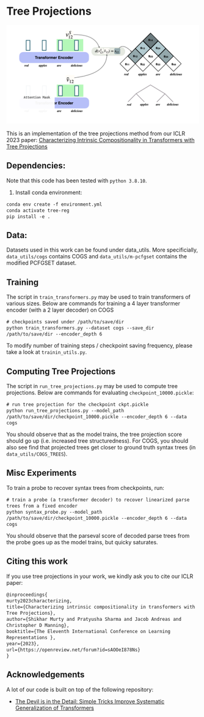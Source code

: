 # Tree Projections

<p align="center">
  <img src="assets/tproj.png" width="550" title="Overview of the Tree Projection method." alt="Overview of the Tree Projection method.">
</p>


This is an implementation of the tree projections method from our ICLR 2023 paper:
[Characterizing Intrinsic Compositionality in Transformers with Tree Projections](https://openreview.net/pdf?id=sAOOeI878Ns)



## Dependencies:
Note that this code has been tested with `python 3.8.10`.
1. Install conda environment: 

```
conda env create -f environment.yml
conda activate tree-reg
pip install -e .
```

## Data:
Datasets used in this work can be found under data_utils. More specificially, `data_utils/cogs` contains COGS and `data_utils/m-pcfgset` contains the modified PCFGSET dataset.

## Training
The script in `train_transformers.py` may be used to train transformers of various sizes. Below are commands for training a 4 layer transformer encoder (with a 2 layer decoder) on COGS
```
# checkpoints saved under /path/to/save/dir
python train_transformers.py --dataset cogs --save_dir /path/to/save/dir --encoder_depth 6
```
To modify number of training steps / checkpoint saving frequency, please take a look at `trainin_utils.py`.


## Computing Tree Projections
The script in `run_tree_projections.py` may be used to compute tree projections. Below are commands for evaluating `checkpoint_10000.pickle`:

```
# run tree projection for the checkpoint ckpt.pickle
python run_tree_projections.py --model_path /path/to/save/dir/checkpoint_10000.pickle --encoder_depth 6 --data cogs
```

You should observe that as the model trains, the tree projection score should go up (i.e. increased tree structuredness). For COGS, you should also see find that projected trees get closer to ground truth syntax trees (in `data_utils/COGS_TREES`).

## Misc Experiments 
To train a probe to recover syntax trees from checkpoints, run:
```
# train a probe (a transformer decoder) to recover linearized parse trees from a fixed encoder 
python syntax_probe.py --model_path /path/to/save/dir/checkpoint_10000.pickle --encoder_depth 6 --data cogs 
```
You should observe that the parseval score of decoded parse trees from the probe goes up as the model trains, but quicky saturates.



## Citing this work
If you use tree projections in your work, we kindly ask you to cite our ICLR paper:
```
@inproceedings{
murty2023characterizing,
title={Characterizing intrinsic compositionality in transformers with Tree Projections},
author={Shikhar Murty and Pratyusha Sharma and Jacob Andreas and Christopher D Manning},
booktitle={The Eleventh International Conference on Learning Representations },
year={2023},
url={https://openreview.net/forum?id=sAOOeI878Ns}
}
```


## Acknowledgements
A lot of our code is built on top of the following repository:
- [The Devil is in the Detail: Simple Tricks Improve Systematic Generalization of Transformers](https://github.com/RobertCsordas/transformer_generalization)

